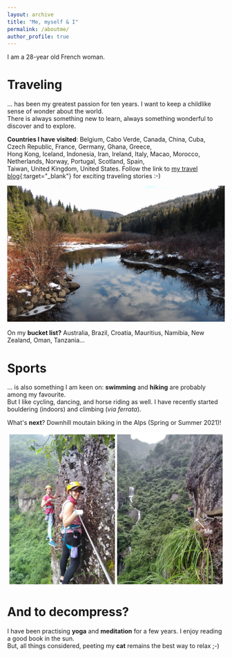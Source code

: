 ```yaml
---
layout: archive
title: "Me, myself & I"
permalink: /aboutme/
author_profile: true
---
```


I am a 28-year old French woman.


Traveling
====

... has been my greatest passion for ten years. I want to keep a childlike sense of wonder about the world. <br />
There is always something new to learn, always something wonderful to discover and to explore.

**Countries I have visited**: Belgium, Cabo Verde, Canada, China, Cuba, Czech Republic, France, Germany, Ghana, Greece, <br />
Hong Kong, Iceland, Indonesia, Iran, Ireland, Italy, Macao, Morocco, Netherlands, Norway, Portugal, Scotland, Spain, <br />
Taiwan, United Kingdom, United States. Follow the link to [my travel blog](https://www.myatlas.com/LuLvk/){:target="_blank"} for exciting traveling stories :-)

![Jacques Cartier](/images/Cartier.jpg "Parc National de la Jacques-Cartier, Québec, Canada")

On my **bucket list?** Australia, Brazil, Croatia, Mauritius, Namibia, New Zealand, Oman, Tanzania...


Sports
====

... is also something I am keen on: **swimming** and **hiking** are probably among my favourite. <br />
But I like cycling, dancing, and horse riding as well. I have recently started bouldering (indoors) and climbing (_via ferrata_).

What's **next**? Downhill moutain biking in the Alps (Spring or Summer 2021)!

![Via ferrata](/images/Via.jpg "Via ferrata, Xianju, China")


And to decompress?
====

I have been practising **yoga** and **meditation** for a few years. I enjoy reading a good book in the sun. <br />
But, all things considered, peeting my **cat** remains the best way to relax ;-)
